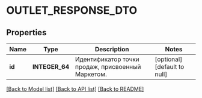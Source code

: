 # OUTLET_RESPONSE_DTO

## Properties
Name | Type | Description | Notes
------------ | ------------- | ------------- | -------------
**id** | **INTEGER_64** | Идентификатор точки продаж, присвоенный Маркетом. | [optional] [default to null]

[[Back to Model list]](../README.md#documentation-for-models) [[Back to API list]](../README.md#documentation-for-api-endpoints) [[Back to README]](../README.md)


